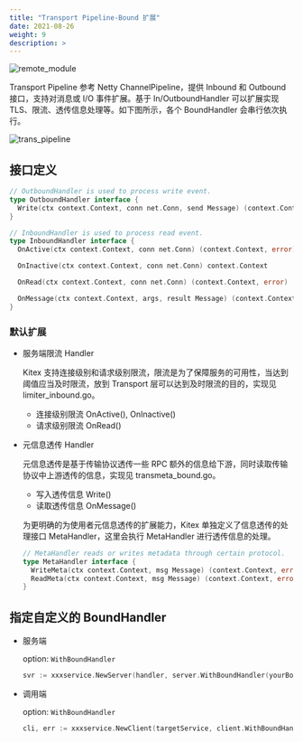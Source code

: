 ```yaml
---
title: "Transport Pipeline-Bound 扩展"
date: 2021-08-26
weight: 9
description: >
---
```


![remote_module](/img/docs/remote_module.png)

Transport Pipeline 参考 Netty ChannelPipeline，提供 Inbound 和 Outbound 接口，支持对消息或 I/O 事件扩展。基于 In/OutboundHandler 可以扩展实现 TLS、限流、透传信息处理等。如下图所示，各个 BoundHandler 会串行依次执行。

![trans_pipeline](/img/docs/trans_pipeline.png)

## 接口定义

```go
// OutboundHandler is used to process write event.
type OutboundHandler interface {
  Write(ctx context.Context, conn net.Conn, send Message) (context.Context, error)
}

// InboundHandler is used to process read event.
type InboundHandler interface {
  OnActive(ctx context.Context, conn net.Conn) (context.Context, error)

  OnInactive(ctx context.Context, conn net.Conn) context.Context

  OnRead(ctx context.Context, conn net.Conn) (context.Context, error)

  OnMessage(ctx context.Context, args, result Message) (context.Context, error)
}
```

### 默认扩展

- 服务端限流 Handler

  Kitex 支持连接级别和请求级别限流，限流是为了保障服务的可用性，当达到阈值应当及时限流，放到 Transport 层可以达到及时限流的目的，实现见 limiter_inbound.go。
  - 连接级别限流 OnActive(), OnInactive()
  - 请求级别限流 OnRead()

- 元信息透传 Handler

  元信息透传是基于传输协议透传一些 RPC 额外的信息给下游，同时读取传输协议中上游透传的信息，实现见 transmeta_bound.go。

  - 写入透传信息 Write()
  - 读取透传信息 OnMessage()
  
  为更明确的为使用者元信息透传的扩展能力，Kitex 单独定义了信息透传的处理接口 MetaHandler，这里会执行 MetaHandler 进行透传信息的处理。
  
  ```go
  // MetaHandler reads or writes metadata through certain protocol.
  type MetaHandler interface {
    WriteMeta(ctx context.Context, msg Message) (context.Context, error)
    ReadMeta(ctx context.Context, msg Message) (context.Context, error)
  }
  ```

## 指定自定义的 BoundHandler

- 服务端

  option: `WithBoundHandler`

  ```go
  svr := xxxservice.NewServer(handler, server.WithBoundHandler(yourBoundHandler))
  ```

- 调用端

  option: `WithBoundHandler`

  ```go
  cli, err := xxxservice.NewClient(targetService, client.WithBoundHandler(yourBoundHandler))
  ```
